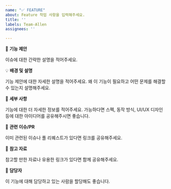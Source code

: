 ```yaml
---
name: "✅ FEATURE"
about: Feature 작업 사항을 입력해주세요.
title: ''
labels: Team-Allen
assignees: ''

---
```


🚀 **기능 제안**

이슈에 대한 간략한 설명을 적어주세요.

💡 **배경 및 설명**

기능 제안에 대한 자세한 설명을 적어주세요. 왜 이 기능이 필요하고 어떤 문제를 해결할 수 있는지 설명해주세요.

📝 **세부 사항**

기능에 대한 더 자세한 정보를 적어주세요. 가능하다면 스펙, 동작 방식, UI/UX 디자인 등에 대한 아이디어를 공유해주시면 좋습니다.

🧩 **관련 이슈/PR**

이미 관련된 이슈나 풀 리퀘스트가 있다면 링크를 공유해주세요.

📎 **참고 자료**

참고할 만한 자료나 유용한 링크가 있다면 함께 공유해주세요.

👤 **담당자**

이 기능에 대해 담당하고 있는 사람을 할당해도 좋습니다.
